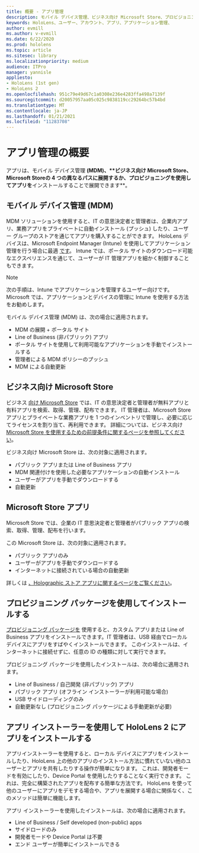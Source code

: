```yaml
---
title: 概要 - アプリ管理
description: モバイル デバイス管理、ビジネス向け Microsoft Store、プロビジョニング パッケージを使用した Mixed Reality アプリ管理の概要について説明します。
keywords: HoloLens、ユーザー、アカウント、アプリ、アプリケーション管理、
author: evmill
ms.author: v-evmill
ms.date: 6/22/2020
ms.prod: hololens
ms.topic: article
ms.sitesec: library
ms.localizationpriority: medium
audience: ITPro
manager: yannisle
appliesto:
- HoloLens (1st gen)
- HoloLens 2
ms.openlocfilehash: 951c79e49d67c1a0308e236e4283ffa498a7139f
ms.sourcegitcommit: d20057957aa05c025c9838119cc29264bc57b4bd
ms.translationtype: MT
ms.contentlocale: ja-JP
ms.lasthandoff: 01/21/2021
ms.locfileid: "11283708"
---
```

# アプリ管理の概要

アプリは、モバイル デバイス管理 **(MDM)、****ビジネス向け Microsoft Store、Microsoft** **Store**の 4 つの異なるパスに展開するか、プロビジョニングを使用してアプリを**インストールすることで展開できます**。

## モバイル デバイス管理 (MDM)

MDM ソリューションを使用すると、IT の意思決定者と管理者は、企業内アプリ、業務アプリをプライベートに自動インストール (プッシュ) したり、ユーザー グループのストアを通じてアプリを購入することができます。 HoloLens デバイスは、Microsoft Endpoint Manager (Intune) を使用してアプリケーション管理を行う場合に最適 [です](app-deploy-intune.md)。 Intune では、ポータル サイトのダウンロード可能なエクスペリエンスを通じて、ユーザーが IT 管理アプリを細かく制御することもできます。

> [!NOTE]
> 次の手順は、Intune でアプリケーションを管理するユーザー向けです。 Microsoft では、アプリケーションとデバイスの管理に Intune を使用する方法をお勧めします。

モバイル デバイス管理 (MDM) は、次の場合に適用されます。

* MDM の展開 + ポータル サイト
* Line of Business (非パブリック) アプリ
* ポータル サイトを使用して利用可能なアプリケーションを手動でインストールする
* 管理者による MDM ポリシーのプッシュ
* MDM による自動更新

## ビジネス向け Microsoft Store

ビジネス [向け Microsoft Store](app-deploy-store-business.md) では、IT の意思決定者と管理者が無料アプリと有料アプリを検索、取得、管理、配布できます。 IT 管理者は、Microsoft Store アプリとプライベートな業務アプリを 1 つのインベントリで管理し、必要に応じてライセンスを割り当て、再利用できます。 詳細については、ビジネス向け [Microsoft Store を使用するための前提条件に関するページを参照してください](https://docs.microsoft.com/microsoft-store/prerequisites-microsoft-store-for-business)。

ビジネス向け Microsoft Store は、次の対象に適用されます。

* パブリック アプリまたは Line of Business アプリ
* MDM 関連付けを使用した必要なアプリケーションの自動インストール
* ユーザーがアプリを手動でダウンロードする
* 自動更新

## Microsoft Store アプリ

Microsoft Store では、企業の IT 意思決定者と管理者がパブリック アプリの検索、取得、管理、配布を行います。

この Microsoft Store は、次の対象に適用されます。

* パブリック アプリのみ
* ユーザーがアプリを手動でダウンロードする
* インターネットに接続されている場合の自動更新

詳しくは [、Holographic ストア アプリに関するページをご覧ください](https://docs.microsoft.com/hololens/holographic-store-apps)。

## プロビジョニング パッケージを使用してインストールする

[プロビジョニング パッケージを](app-deploy-provisioning-package.md) 使用すると、カスタム アプリまたは Line of Business アプリをインストールできます。IT 管理者は、USB 経由でローカル デバイスにアプリをすばやくインストールできます。 このインストールは、インターネットに接続せずに、任意の ID の種類に対して実行できます。

プロビジョニング パッケージを使用したインストールは、次の場合に適用されます。

* Line of Business / 自己開発 (非パブリック) アプリ
* パブリック アプリ (オフライン インストーラーが利用可能な場合)
* USB サイドローディングのみ
* 自動更新なし (プロビジョニング パッケージによる手動更新が必要)

## アプリ インストーラーを使用して HoloLens 2 にアプリをインストールする

アプリ[](app-deploy-app-installer.md)インストーラーを使用すると、ローカル デバイスにアプリをインストールしたり、HoloLens 上の他のアプリのインストール方法に慣れていない他のユーザーとアプリを共有したりする操作が簡単になります。 これは、開発者モードを有効にしたり、Device Portal を使用したりすることなく実行できます。 これは、完全に構築されたアプリを配布する簡単な方法です。 HoloLens を使って他のユーザーにアプリをデモする場合や、アプリを展開する場合に関係なく、このメソッドは簡単に機能します。

アプリ インストーラーを使用したインストールは、次の場合に適用されます。

* Line of Business / Self developed (non-public) apps
* サイドロードのみ
* 開発者モードや Device Portal は不要
* エンド ユーザーが簡単にインストールできる
